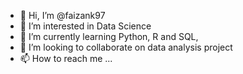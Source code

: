 - 👋 Hi, I’m @faizank97
- 👀 I’m interested in Data Science
- 🌱 I’m currently learning Python, R and SQL,
- 💞️ I’m looking to collaborate on data analysis project
- 📫 How to reach me ...

<!---
faizank97/faizank97 is a ✨ special ✨ repository because its `README.md` (this file) appears on your GitHub profile.
You can click the Preview link to take a look at your changes.
--->
